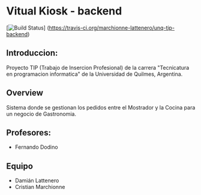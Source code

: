 
# Vitual Kiosk - backend

[![Build Status](https://travis-ci.org/marchionne-lattenero/unq-tip-backend.svg?branch=master)]
(https://travis-ci.org/marchionne-lattenero/unq-tip-backend)

## Introduccion:

Proyecto TIP (Trabajo de Insercion Profesional) de la carrera "Tecnicatura en programacion informatica" de la Universidad de Quilmes, Argentina.


## Overview

Sistema donde se gestionan los pedidos entre el Mostrador y la Cocina para un negocio de Gastronomia.

## Profesores:

* Fernando Dodino

## Equipo

+ Damián Lattenero
+ Cristian Marchionne
